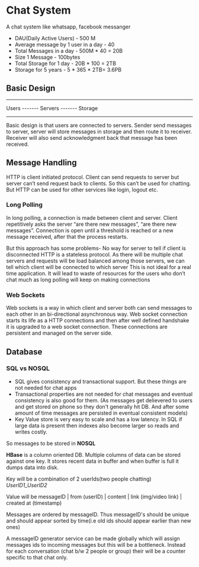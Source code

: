 # Chat System
A chat system like whatsapp, facebook messanger 

- DAU(Daily Active Users) - 500 M
- Average message by 1 user in a day - 40
- Total Messages in a day - 500M * 40 = 20B
- Size 1 Message - 100bytes
- Total Storage for 1 day - 20B * 100 = 2TB
- Storage for 5 years - 5 * 365 * 2TB= 3.6PB 

## Basic Design
-----         -------         -------
Users ------- Servers ------- Storage
-----         -------         -------
Basic design is that users are connected to servers. Sender send messages to server, server will store messages in storage and then route it to receiver.
Receiver will also send acknowledgment back that message has been received. 

## Message Handling
HTTP is client initiated protocol. Client can send requests to server but server can’t send request back to clients. So this can’t be used for chatting. But HTTP can be used for other services like login, logout etc.

### Long Polling
In long polling, a connection is made between client and server. Client repetitively asks the server “are there new messages”, “are there new messages”. Connection is open until a threshold is reached or a new message received, after that the process restarts.

But this approach has some problems-
No way for server to tell if client is disconnected 
HTTP is a stateless protocol. As there will be multiple chat servers and requests will be load balanced among those servers, we can tell which client will be connected to which server
This is not ideal for a real time application. It will lead to waste of resources for the users who don’t chat much as long polling will keep on making connections

### Web Sockets
Web sockets is a way in which client and server both can send messages to each other in an bi-directional asynchronous way. Web socket connection starts its life as a HTTP connections and then after well defined handshake it is upgraded to a web socket connection. These connections are persistent and managed on the server side.

## Database

### SQL vs NOSQL
- SQL gives consistency and transactional support. But these things are not needed for chat apps
- Transactional properties are not needed for chat messages and eventual consistency is also good for them. (As messages get delievered to users and get stored on phone so they don't generally hit DB. And after some amount of time messages are persisted in eventual consistent models)
- Key Value store is very easy to scale and has a low latency. In SQL if large data is present then indexes also become larger so reads and writes costly.

So messages to be stored in **NOSQL**

**HBase** is a column oriented DB. Multiple columns of data can be stored against one key.
It stores recent data in buffer and when buffer is full it dumps data into disk.

Key will be a combination of 2 userIds(two people chatting) *UserID1_UserID2*

Value will be messageID | from (userID) | content | link (img/video link) | created at (timestamp)

Messages are ordered by messageID. Thus messageID's should be unique and should appear sorted by time(i.e old ids should appear earlier than new ones)

A messageID generator service can be made globally which will assign messages ids to incoming messages but this will be a bottleneck.
Instead for each conversation (chat b/w 2 people or group) their will be a counter specific to that chat only.


